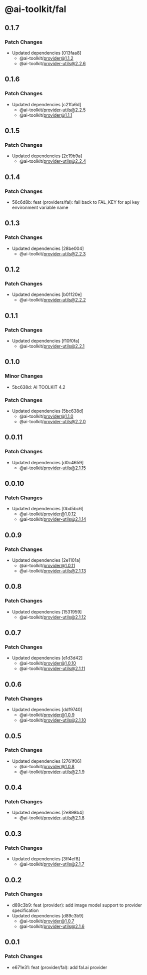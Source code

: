 # @ai-toolkit/fal

## 0.1.7

### Patch Changes

- Updated dependencies [013faa8]
  - @ai-toolkit/provider@1.1.2
  - @ai-toolkit/provider-utils@2.2.6

## 0.1.6

### Patch Changes

- Updated dependencies [c21fa6d]
  - @ai-toolkit/provider-utils@2.2.5
  - @ai-toolkit/provider@1.1.1

## 0.1.5

### Patch Changes

- Updated dependencies [2c19b9a]
  - @ai-toolkit/provider-utils@2.2.4

## 0.1.4

### Patch Changes

- 56c6d8b: feat (providers/fal): fall back to FAL_KEY for api key environment variable name

## 0.1.3

### Patch Changes

- Updated dependencies [28be004]
  - @ai-toolkit/provider-utils@2.2.3

## 0.1.2

### Patch Changes

- Updated dependencies [b01120e]
  - @ai-toolkit/provider-utils@2.2.2

## 0.1.1

### Patch Changes

- Updated dependencies [f10f0fa]
  - @ai-toolkit/provider-utils@2.2.1

## 0.1.0

### Minor Changes

- 5bc638d: AI TOOLKIT 4.2

### Patch Changes

- Updated dependencies [5bc638d]
  - @ai-toolkit/provider@1.1.0
  - @ai-toolkit/provider-utils@2.2.0

## 0.0.11

### Patch Changes

- Updated dependencies [d0c4659]
  - @ai-toolkit/provider-utils@2.1.15

## 0.0.10

### Patch Changes

- Updated dependencies [0bd5bc6]
  - @ai-toolkit/provider@1.0.12
  - @ai-toolkit/provider-utils@2.1.14

## 0.0.9

### Patch Changes

- Updated dependencies [2e1101a]
  - @ai-toolkit/provider@1.0.11
  - @ai-toolkit/provider-utils@2.1.13

## 0.0.8

### Patch Changes

- Updated dependencies [1531959]
  - @ai-toolkit/provider-utils@2.1.12

## 0.0.7

### Patch Changes

- Updated dependencies [e1d3d42]
  - @ai-toolkit/provider@1.0.10
  - @ai-toolkit/provider-utils@2.1.11

## 0.0.6

### Patch Changes

- Updated dependencies [ddf9740]
  - @ai-toolkit/provider@1.0.9
  - @ai-toolkit/provider-utils@2.1.10

## 0.0.5

### Patch Changes

- Updated dependencies [2761f06]
  - @ai-toolkit/provider@1.0.8
  - @ai-toolkit/provider-utils@2.1.9

## 0.0.4

### Patch Changes

- Updated dependencies [2e898b4]
  - @ai-toolkit/provider-utils@2.1.8

## 0.0.3

### Patch Changes

- Updated dependencies [3ff4ef8]
  - @ai-toolkit/provider-utils@2.1.7

## 0.0.2

### Patch Changes

- d89c3b9: feat (provider): add image model support to provider specification
- Updated dependencies [d89c3b9]
  - @ai-toolkit/provider@1.0.7
  - @ai-toolkit/provider-utils@2.1.6

## 0.0.1

### Patch Changes

- e671e31: feat (provider/fal): add fal.ai provider
